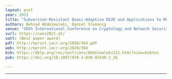 ```yaml
---
layout: post
year: 2021
title: "Subversion-Resistant Quasi-Adaptive NIZK and Applications to Modular zk-SNARKs"
authors: Behzad Abdolmaleki, Daniel Slamanig
venue: "20th International Conference on Cryptology and Network Security - CANS 2021 (virtual)"
vurl: https://cans2021.at/
vatt: (Best paper award)
pdf: http://eprint.iacr.org/2020/364.pdf
web: http://eprint.iacr.org/2020/364
bib: https://dblp.org/rec/conf/cans/AbdolmalekiS21.html?view=bibtex
pub: https://doi.org/10.1007/978-3-030-92548-2_26

---
```



---



